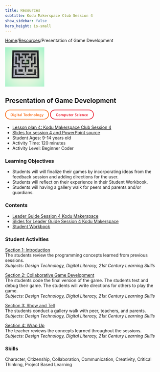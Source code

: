 ```yaml
---
title: Resources
subtitle: Kodu Makerspace Club Session 4
show_sidebar: false
hero_height: is-small
---
```


[Home](..)/[Resources](.)/Presentation of Game Development

[![](presentation_of_game_development.png)](https://www.kodugamelab.com/worlds/#muI7VuU7eEiM4Qw4NGcqsw==)

## Presentation of Game Development
![Digital Technology](dt.png) ![Computer Science](cs.png)

* [Lesson plan 4: Kodu Makerspace Club Session 4](LG_Session_4_KODU_Makerspace.pdf)
* [Slides for session 4 and PowerPoint source](PPT_Session4_Kodu_Makerspace.pdf)
* Student Ages: 9-14 years old
* Activity Time: 120 minutes
* Activity Level: Beginner Coder

### Learning Objectives
* Students will will finalize their games by incorporating ideas from the feedback session and adding directions for the user. 
* Students will reflect on their experience in their Student Workbook.
* Students will having a gallery walk for peers and parents and/or guardians.

### Contents
* [Leader Guide Session 4 Kodu Makerspace](LG_Session_4_KODU_Makerspace.pdf)
* [Slides for Leader Guide Session 4 Kodu Makerspace](PPT_Session4_Kodu_Makerspace.pdf)
* [Student Workbook](Student_Workbook_Kodu_Makerspace_Camp.pdf)

### Student Activities
[Section 1: Introduction](LG_Session_4_KODU_Makerspace.pdf#page=7)<br>
The students review the programming concepts learned from previous sessions.<br>
*Subjects: Design Technology, Digital Literacy, 21st Century Learning Skills*

[Section 2: Collaborative Game Development](LG_Session_4_KODU_Makerspace.pdf#page=12)<br>
The students code the final version of the game. The students test and debug their game. The students will write directions for others to play the game.<br>
*Subjects: Design Technology, Digital Literacy, 21st Century Learning Skills*

[Section 3: Show and Tell](LG_Session_4_KODU_Makerspace.pdf#page=19)<br>
The students conduct a gallery walk with peer, teachers, and parents.<br>
*Subjects: Design Technology, Digital Literacy, 21st Century Learning Skills*

[Section 4: Wrap Up](LG_Session_4_KODU_Makerspace.pdf#page=2)<br>
The teacher reviews the concepts learned throughout the sessions.<br>
*Subjects: Design Technology, Digital Literacy, 21st Century Learning Skills*

### Skills
Character,
Citizenship,
Collaboration,
Communication,
Creativity,
Critical Thinking,
Project Based Learning 

    
